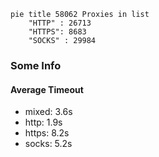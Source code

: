 
```mermaid
pie title 58062 Proxies in list
    "HTTP" : 26713
    "HTTPS": 8683
    "SOCKS" : 29984
```

### Some Info
#### Average Timeout

- mixed: 3.6s
- http: 1.9s
- https: 8.2s
- socks: 5.2s